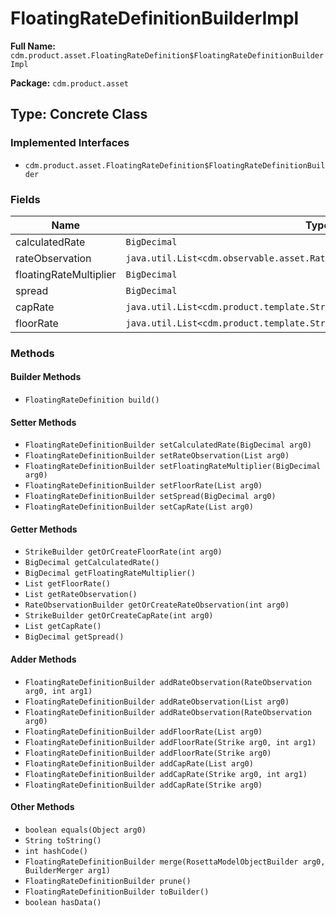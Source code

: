 # FloatingRateDefinitionBuilderImpl

**Full Name:** `cdm.product.asset.FloatingRateDefinition$FloatingRateDefinitionBuilderImpl`

**Package:** `cdm.product.asset`

## Type: Concrete Class

### Implemented Interfaces

- `cdm.product.asset.FloatingRateDefinition$FloatingRateDefinitionBuilder`

### Fields

| Name | Type | Description |
|------|------|-------------|
| calculatedRate | `BigDecimal` |  |
| rateObservation | `java.util.List<cdm.observable.asset.RateObservation$RateObservationBuilder>` |  |
| floatingRateMultiplier | `BigDecimal` |  |
| spread | `BigDecimal` |  |
| capRate | `java.util.List<cdm.product.template.Strike$StrikeBuilder>` |  |
| floorRate | `java.util.List<cdm.product.template.Strike$StrikeBuilder>` |  |

### Methods

#### Builder Methods

- `FloatingRateDefinition build()`

#### Setter Methods

- `FloatingRateDefinitionBuilder setCalculatedRate(BigDecimal arg0)`
- `FloatingRateDefinitionBuilder setRateObservation(List arg0)`
- `FloatingRateDefinitionBuilder setFloatingRateMultiplier(BigDecimal arg0)`
- `FloatingRateDefinitionBuilder setFloorRate(List arg0)`
- `FloatingRateDefinitionBuilder setSpread(BigDecimal arg0)`
- `FloatingRateDefinitionBuilder setCapRate(List arg0)`

#### Getter Methods

- `StrikeBuilder getOrCreateFloorRate(int arg0)`
- `BigDecimal getCalculatedRate()`
- `BigDecimal getFloatingRateMultiplier()`
- `List getFloorRate()`
- `List getRateObservation()`
- `RateObservationBuilder getOrCreateRateObservation(int arg0)`
- `StrikeBuilder getOrCreateCapRate(int arg0)`
- `List getCapRate()`
- `BigDecimal getSpread()`

#### Adder Methods

- `FloatingRateDefinitionBuilder addRateObservation(RateObservation arg0, int arg1)`
- `FloatingRateDefinitionBuilder addRateObservation(List arg0)`
- `FloatingRateDefinitionBuilder addRateObservation(RateObservation arg0)`
- `FloatingRateDefinitionBuilder addFloorRate(List arg0)`
- `FloatingRateDefinitionBuilder addFloorRate(Strike arg0, int arg1)`
- `FloatingRateDefinitionBuilder addFloorRate(Strike arg0)`
- `FloatingRateDefinitionBuilder addCapRate(List arg0)`
- `FloatingRateDefinitionBuilder addCapRate(Strike arg0, int arg1)`
- `FloatingRateDefinitionBuilder addCapRate(Strike arg0)`

#### Other Methods

- `boolean equals(Object arg0)`
- `String toString()`
- `int hashCode()`
- `FloatingRateDefinitionBuilder merge(RosettaModelObjectBuilder arg0, BuilderMerger arg1)`
- `FloatingRateDefinitionBuilder prune()`
- `FloatingRateDefinitionBuilder toBuilder()`
- `boolean hasData()`


